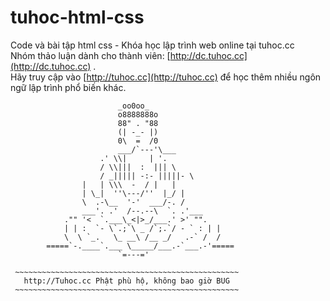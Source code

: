 # tuhoc-html-css
Code và bài tập html css - Khóa học lập trình web online tại tuhoc.cc  
Nhóm thảo luận dành cho thành viên: [http://dc.tuhoc.cc](http://dc.tuhoc.cc) .  
Hãy truy cập vào [http://tuhoc.cc](http://tuhoc.cc) để học thêm nhiều ngôn ngữ lập trình phổ biến khác.


                            _oo0oo_
                            o8888888o
                            88" . "88
                            (| -_- |)
                            0\  =  /0
                            ___/`---'\___
                        .' \\|     | '.
                        / \\|||  :  ||| \
                        / _||||| -:- |||||- \
                    |   | \\\  -  / |   |
                    | \_|  ''\---/''  |_/ |
                    \  .-\__  '-'  ___/-. /
                    ___'. .'  /--.--\  `. .'___
                ."" '<  `.___\_<|>_/___.' >' "".
                | | :  `- \`.;`\ _ /`;.`/ - ` : | |
                \  \ `_.   \_ __\ /__ _/   .-` /  /
            =====`-.____`.___ \_____/___.-`___.-'=====
                            `=---='

     ~~~~~~~~~~~~~~~~~~~~~~~~~~~~~~~~~~~~~~~~~~~~~~~~~~
       http://Tuhoc.cc Phật phù hộ, không bao giờ BUG
     ~~~~~~~~~~~~~~~~~~~~~~~~~~~~~~~~~~~~~~~~~~~~~~~~~~
